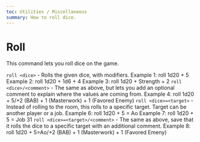 ```yaml
---
toc: Utilities / Miscellaneous
summary: How to roll dice.
---
```

# Roll
This command lets you roll dice on the game.

`roll <dice>` - Rolls the given dice, with modifiers.
    Example 1: roll 1d20 + 5
    Example 2: roll 1d20 + 1d6 + 4
    Example 3: roll 1d20 + Strength + 2
`roll <dice>/<comment>` - The same as above, but lets you add an optional
    comment to explain where the values are coming from.
    Example 4: roll 1d20 + 5/+2 (BAB) + 1 (Masterwork) + 1 (Favored Enemy)
`roll <dice>=<target>` - Instead of rolling to the room, this rolls to a
    specific target. Target can be another player or a job.
    Example 6: roll 1d20 + 5 = Ao
    Example 7: roll 1d20 + 5 = Job 31
`roll <dice>=<target>/<comment>` - The same as above, save that it rolls the
    dice to a specific target with an additional comment.
    Example 8: roll 1d20 + 5=Ao/+2 (BAB) + 1 (Masterwork) + 1 (Favored Emeny)
